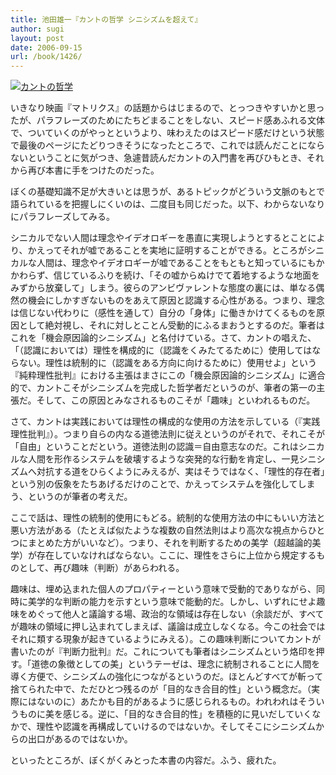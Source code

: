 ```yaml
---
title: 池田雄一『カントの哲学 シニシズムを超えて』
author: sugi
layout: post
date: 2006-09-15
url: /book/1426/
---
```

<a href="http://www.amazon.co.jp/exec/obidos/ASIN/4309243797/chezsugi-22/ref=nosim/" name="amazletlink" target="_blank"><img src="http://i0.wp.com/ec2.images-amazon.com/images/I/41FPKTDKSYL.SL160.jpg?w=660" alt="カントの哲学" class="alignleft" data-recalc-dims="1" /></a>

いきなり映画『マトリクス』の話題からはじまるので、とっつきやすいかと思ったが、パラフレーズのためにたちどまることをしない、スピード感あふれる文体で、ついていくのがやっとというより、味わえたのはスピード感だけという状態で最後のページにたどりつきそうになったところで、これでは読んだことにならないということに気がつき、急遽昔読んだカントの入門書を再びひもとき、それから再び本書に手をつけたのだった。

ぼくの基礎知識不足が大きいとは思うが、あるトピックがどういう文脈のもとで語られているを把握しにくいのは、二度目も同じだった。以下、わからないなりにパラフレーズしてみる。

シニカルでない人間は理念やイデオロギーを愚直に実現しようとするとことにより、かえってそれが嘘であることを実地に証明することができる。ところがシニカルな人間は、理念やイデオロギーが嘘であることをもともと知っているにもかかわらず、信じているふりを続け、「その嘘からぬけでて着地するような地面をみずから放棄して」しまう。彼らのアンビヴァレントな態度の裏には、単なる偶然の機会にしかすぎないものをあえて原因と認識する心性がある。つまり、理念は信じない代わりに（感性を通して）自分の「身体」に働きかけてくるものを原因として絶対視し、それに対しとことん受動的にふるまおうとするのだ。筆者はこれを「機会原因論的シニシズム」と名付けている。さて、カントの唱えた、「（認識においては）理性を構成的に（認識をくみたてるために）使用してはならない。理性は統制的に（認識をある方向に向けるために）使用せよ」という『純粋理性批判』における主張はまさにこの「機会原因論的シニシズム」に適合的で、カントこそがシニシズムを完成した哲学者だというのが、筆者の第一の主張だ。そして、この原因とみなされるものこそが「趣味」といわれるものだ。

さて、カントは実践においては理性の構成的な使用の方法を示している（『実践理性批判』）。つまり自らの内なる道徳法則に従えというのがそれで、それこそが「自由」ということだという。道徳法則の認識＝自由意志なのだ。これはシニカルな人間を形作るシステムを破壊するような突発的な行動を肯定し、一見シニシズムへ対抗する道をひらくようにみえるが、実はそうではなく、「理性的存在者」という別の仮象をたちあげるだけのことで、かえってシステムを強化してしまう、というのが筆者の考えだ。

ここで話は、理性の統制的使用にもどる。統制的な使用方法の中にもいい方法と悪い方法がある（たとえば似たような複数の自然法則はより高次な視点からひとつにまとめた方がいいなど）。つまり、それを判断するための美学（超越論的美学）が存在していなければならない。ここに、理性をさらに上位から規定するものとして、再び趣味（判断）があらわれる。

趣味は、埋め込まれた個人のプロパティーという意味で受動的でありながら、同時に美学的な判断の能力を示すという意味で能動的だ。しかし、いずれにせよ趣味をめぐって他人と議論する場、政治的な領域は存在しない（余談だが、すべてが趣味の領域に押し込まれてしまえば、議論は成立しなくなる。今この社会ではそれに類する現象が起きているようにみえる）。この趣味判断についてカントが書いたのが『判断力批判』だ。これについても筆者はシニシズムという烙印を押す。「道徳の象徴としての美」というテーゼは、理念に統制されることに人間を導く方便で、シニシズムの強化につながるというのだ。ほとんどすべてが斬って捨てられた中で、ただひとつ残るのが「目的なき合目的性」という概念だ。（実際にはないのに）あたかも目的があるように感じられるもの。われわれはそういうものに美を感じる。逆に、「目的なき合目的性」を積極的に見いだしていくなかで、理性や認識を再構成していけるのではないか。そしてそこにシニシズムからの出口があるのではないか。

といったところが、ぼくがくみとった本書の内容だ。ふう、疲れた。


